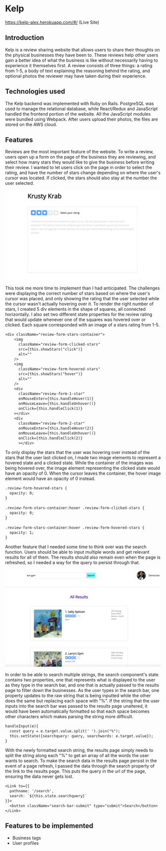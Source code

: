 # Kelp

https://kelp-alex.herokuapp.com/#/ (Live Site)

## Introduction

Kelp is a review sharing website that allows users to share their thoughts on the physical businesses they have been to. These reviews help other users gain a better idea of what the business is like without necessarily having to experience it themselves first. A review consists of three things: a rating from 1-5, a body of text explaining the reasoning behind the rating, and optional photos the reviewer may have taken during their experience.


## Technologies used

The Kelp backend was implemented with Ruby on Rails. PostgreSQL was used to manage the relational database, while React/Redux and JavaScript handled the frontend portion of the website. All the JavaScript modules were bundled using Webpack. After users upload their photos, the files are stored on the AWS cloud.


## Features

Reviews are the most important feature of the website. To write a review, users open up a form on the page of the business they are reviewing, and select how many stars they would like to give the business before writing their review. I wanted to let users click on the page in order to select the rating, and have the number of stars change depending on where the user's cursor was located. If clicked, the stars should also stay at the number the user selected.

![Review](./app/assets/images/review.png?raw=true "Review Form")

This took me more time to implement than I had anticipated. The challenges were displaying the correct number of stars based on where the user's cursor was placed, and only showing the rating that the user selected while the cursor wasn't actually hovering over it. To render the right number of stars, I created 5 div elements in the shape of squares, all connected horizontally. I also set two different state properties for the review rating that would update whenever one of the squares was hovered over or clicked. Each square corresponded with an image of a stars rating from 1-5. 

```
<div className="review-form-stars-container">
    <img
      className="review-form-clicked-stars"
      src={this.showStars("click")}
      alt=""
    />
    <img
      className="review-form-hovered-stars"
      src={this.showStars("hover")}
      alt=""
    />
    <div
      className="review-form-1-star"
      onMouseEnter={this.handleHover(1)}
      onMouseLeave={this.handleUnhover()}
      onClick={this.handleClick(1)}
    ></div>
    <div
      className="review-form-2-star"
      onMouseEnter={this.handleHover(2)}
      onMouseLeave={this.handleUnhover()}
      onClick={this.handleClick(2)}
      ></div>
```

To only display the stars that the user was hovering over instead of the stars that the user last clicked on, I made two image elements to represent a hovered state and a clicked state. While the container of the images was being hovered over, the image element representing the clicked state would have an opacity of 0. When the cursor leaves the container, the hover image element would have an opacity of 0 instead.

```
.review-form-hovered-stars {
  opacity: 0;
}

.review-form-stars-container:hover .review-form-clicked-stars {
  opacity: 0;
}

.review-form-stars-container:hover .review-form-hovered-stars {
  opacity: 1;
}
```

Another feature that I needed some time to think over was the search function. Users should be able to input multiple words and get relevant results for all of them. The results should also remain even when the page is refreshed, so I needed a way for the query to persist through that. 

![Search](./app/assets/images/search.png?raw=true "Search Results")

In order to be able to search multiple strings, the search component's state contains two properties, one that represents what is displayed to the user as they type in the search bar, and one that is actually passed to the results page to filter down the businesses. As the user types in the search bar, one property updates to the raw string that is being inputted while the other does the same but replacing each space with "%". If the string that the user inputs into the search bar was passed to the results page unaltered, it would have been automatically formatted so that each space becomes other characters which makes parsing the string more difficult. 

```
handleInput(e){
  const query = e.target.value.split(' ').join("%");
  this.setState({searchquery: query, searchwords: e.target.value});
}
```

With the newly formatted search string, the results page simply needs to split the string along each "%" to get an array of all the words the user wants to search. To make the search data in the results page persist in the event of a page refresh, I passed the data through the search property of the link to the results page. This puts the query in the url of the page, ensuring the data never gets lost.

```
<Link to={{
  pathname: '/search',
  search: `${this.state.searchquery}`
}}>
  <button className="search-bar-submit" type="submit">Search</button>
</Link>
```

## Features to be implemented
* Business tags
* User profiles

